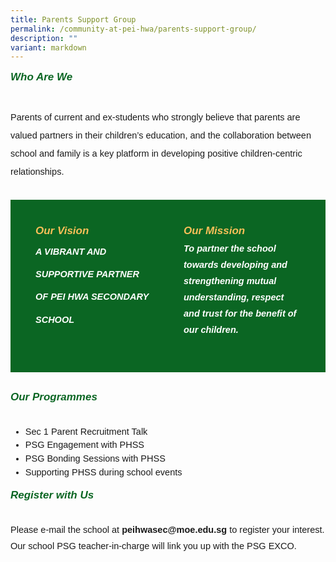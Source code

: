 ```yaml
---
title: Parents Support Group
permalink: /community-at-pei-hwa/parents-support-group/
description: ""
variant: markdown
---
```

<h6 style="margin-top:15px;color:#0B6623;font-family:sans-serif;font-size:17px;"><strong style="font-family:sans-serif;font-size:17px;color:#0B6623;">Who Are We</strong></h6>
<p style="font-size:14.5px; line-height:2;font-family:sans-serif;margin-top:0px;">Parents of current and ex-students who strongly believe that parents are valued partners in their children’s education, and the collaboration between school and family is a key platform in developing positive children-centric relationships.</p>

<div style="margin-top:30px;padding:40px;display: flex; flex: 1; gap: 50px;background-color:#0B6623;" class="container"> 
	<div style="flex: 1;" class="column"> 
		<h6 style="font-weight: bold;margin: 0;color:#F8BF58;font-family:sans-serif;font-size:17px;"><strong style="font-family:sans-serif;font-size:17px;color:#F8BF58;"></strong>Our Vision</h6> 
		<p style="font-size:14.5px; line-height:2.5 ;margin-top:5px; font-family:sans-serif;font-style: italic;font-weight: bold;color:white;">A VIBRANT AND SUPPORTIVE PARTNER OF PEI HWA SECONDARY SCHOOL</p> 
	</div>
		<div style="flex: 1;" class="column"> 
		<h6 style="font-weight: bold;margin: 0;color:#F8BF58;font-family:sans-serif;font-size:17px;"><strong style="font-family:sans-serif;font-size:17px;color:#F8BF58;">Our Mission</strong></h6> 
		<p style="font-size:14.5px; line-height:1.8 ;margin-top:5px; font-family:sans-serif;font-style: italic;font-weight: bold;color: white;">To partner the school towards developing and strengthening mutual understanding, respect and trust for the benefit of our children.</p> 
	</div> 
</div>

<h6 style="margin-top:30px;color:#0B6623;font-family:sans-serif;font-size:17px;"><strong style="font-family:sans-serif;font-size:17px;color:#0B6623;">Our Programmes</strong></h6>
<ul style="margin-top:-5px">
	<li style="font-size:14.5px; line-height:1.5;font-family:sans-serif;"> Sec 1 Parent Recruitment Talk</li>
<li style="font-size:14.5px; line-height:1.5;font-family:sans-serif;"> PSG Engagement with PHSS</li>
<li style="font-size:14.5px; line-height:1.5;font-family:sans-serif;"> PSG Bonding Sessions with PHSS</li>
	<li style="font-size:14.5px; line-height:1.5; font-family:sans-serif;"> Supporting PHSS during school events</li>
	</ul>
	
<h6 style="margin-top:15px;color:#0B6623;"><strong style="font-family:sans-serif;font-size:17px;color:#0B6623;">Register with Us</strong></h6>
<p style="font-size:14.5px; line-height:1.8;font-family:sans-serif;margin-top:5px;">Please e-mail the school at <a href="mailto:peihwasec@moe.edu.sg&nbsp;to" style="font-size:14.5px; line-height:1.5;font-family:sans-serif;font-weight:bold;text-decoration: none;">peihwasec@moe.edu.sg</a> to register your interest. Our school PSG teacher-in-charge will link you up with the PSG EXCO.</p>